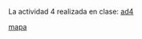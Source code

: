 La actividad 4 realizada en clase:
[ad4](https://nebrijas.github.io/periodismodedatos-mariofs17/api-pandas-folium%20(1).html)

[mapa](https://nebrijas.github.io/periodismodedatos-mariofs17/tipo%20(1).html)


